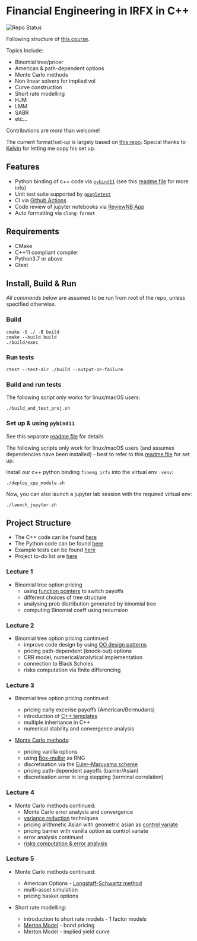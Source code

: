 # Financial Engineering in IRFX in C++

![Repo Status](https://github.com/ccjeremylo/FinEng-in-IRFX/actions/workflows/cpp-ubuntu.yml/badge.svg?branch=main)

Following structure of [this course](https://www.city.ac.uk/prospective-students/courses/short-courses/financial-engineering-in-interest-rates-and-fx-cplusplus-applications-in-quantitative-finance). <br />

Topics Include:

- Binomial tree/pricer
- American & path-dependent options
- Monte Carlo methods
- Non linear solvers for implied vol
- Curve construction
- Short rate modelling
- HJM
- LMM
- SABR
- etc... <br />
  
Contributions are *more* than welcome! <br />

The current format/set-up is largely based on [this repo](https://github.com/KYLChiu/ExoticMonteCarloEngine/tree/master). Special thanks to [Kelvin](https://github.com/KYLChiu) for letting me copy his set up.

## Features

- Python binding of c++ code via [```pybind11```](https://github.com/pybind/pybind11) (see this [readme file](https://github.com/ccjeremylo/FinEng-in-IRFX/blob/main/src/pybind_example/README.md) for more info)
- Unit test suite supported by [```googletest```](https://github.com/google/googletest)
- CI via [Github Actions](https://github.com/features/actions)
- Code review of jupyter notebooks via [ReviewNB App](https://github.com/apps/review-notebook-app)
- Auto formatting via ```clang-format```

## Requirements

- CMake
- C++11 compliant compiler
- Python3.7 or above
- Gtest

## Install, Build & Run

*All commands* below are assumed to be run from root of the repo, unless specified otherwise.

### Build

```
cmake -S ./ -B build
cmake --build build
./build/exec
```

### Run tests

```
ctest --test-dir ./build --output-on-failure
```

### Build and run tests

The following script only works for linux/macOS users:

```
./build_and_test_proj.sh
```

### Set up & using ```pybind11```

See this separate [readme file](https://github.com/ccjeremylo/FinEng-in-IRFX/blob/main/src/pybind_example/README.md) for details <br />

The following scripts only work for linux/macOS users (and assumes dependencies have been installed) - best to refer to this [readme file](https://github.com/ccjeremylo/FinEng-in-IRFX/blob/main/src/pybind_example/README.md) for set up. <br />

Install our c++ python binding ```fineng_irfx``` into the virtual env ```.venv```:

```
./deploy_cpp_module.sh
```

Now, you can also launch a jupyter lab session with the required virtual env:

```
./launch_jupyter.sh
```

## Project Structure

- The C++ code can be found [here](https://github.com/ccjeremylo/FinEng-in-IRFX/tree/main/src)
- The Python code can be found [here](https://github.com/ccjeremylo/FinEng-in-IRFX/tree/main/src/python)
- Example tests can be found [here](https://github.com/ccjeremylo/FinEng-in-IRFX/tree/main/tests)
- Project to-do list are [here](https://github.com/ccjeremylo/FinEng-in-IRFX/issues)

### Lecture 1

- Binomial tree option pricing
  - using [function pointers](https://en.wikipedia.org/wiki/Function_pointer) to switch payoffs
  - different choices of tree structure
  - analysing prob distribution generated by binomial tree
  - computing Binomial coeff using recurrsion

### Lecture 2

- Binomial tree option pricing continued:
  - improve code design by using [OO design patterns](https://refactoring.guru/design-patterns)
  - pricing path-dependent (knock-out) options
  - CRR model, numerical/analytical implementation
  - connection to Black Scholes
  - risks computation via finite differencing

### Lecture 3

- Binomial tree option pricing continued:
  - pricing early excerise payoffs (American/Bermudans)
  - introduction of [C++ templates](https://en.wikipedia.org/wiki/Template_(C%2B%2B))
  - multiple inheritance in C++
  - numerical stability and convergence analysis

- [Monte Carlo methods](https://people.maths.ox.ac.uk/gilesm/mc/):
  - pricing vanilla options
  - using [Box-muller](https://en.wikipedia.org/wiki/Box%E2%80%93Muller_transform) as RNG
  - discretisation via the [Euler–Maruyama scheme](https://en.wikipedia.org/wiki/Euler%E2%80%93Maruyama_method)
  - pricing path-dependent payoffs (barrier/Asian)
  - discretisation error in long stepping (terminal correlation)

### Lecture 4

- Monte Carlo methods continued:
  - Monte Carlo error analysis and convergence
  - [variance reduction](https://en.wikipedia.org/wiki/Variance_reduction) techniques
  - pricing arithmetic Asian with geometric asian as [control variate](https://en.wikipedia.org/wiki/Control_variates)
  - pricing barrier with vanilla option as control variate
  - error analysis continued
  - [risks computation & error analysis](https://people.maths.ox.ac.uk/gilesm/mc/module_2/module_2_2.pdf)
 
### Lecture 5

- Monte Carlo methods continued:
  - American Options - [Longstaff-Schwartz method](https://people.maths.ox.ac.uk/gilesm/mc/module_6/american.pdf)
  - multi-asset simulation
  - pricing basket options
 
- Short rate modelling:
  - introduction to short rate models - 1 factor models
  - [Merton Model](http://www.dl.edi-info.ir/Option%20pricing%20under%20the%20Merton%20model%20of%20the%20short%20rate.pdf) - bond pricing
  - Merton Model - implied yield curve
